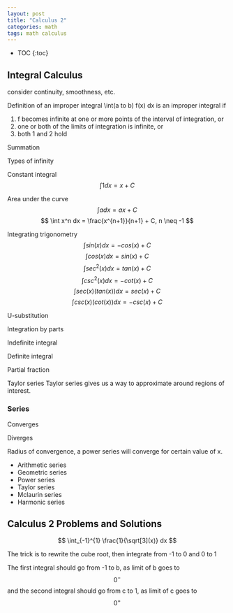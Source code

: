 ```yaml
---
layout: post
title: "Calculus 2"
categories: math
tags: math calculus
---
```


* TOC
{:toc}

## Integral Calculus

consider continuity, smoothness, etc.

Definition of an improper integral
\int(a to b) f(x) dx is an improper integral if
1. f becomes infinite at one or more points of the interval of integration, or
2. one or both of the limits of integration is infinite, or
3. both 1 and 2 hold

Summation

Types of infinity

Constant integral
$$ \int 1dx = x + C $$

Area under the curve
$$ \int a dx = ax + C $$
$$ \int x^n dx = \frac{x^{n+1}}{n+1} + C, n \neq -1 $$

Integrating trigonometry
$$ \int sin(x) dx = -cos(x) + C $$
$$ \int cos(x) dx = sin(x) + C $$
$$ \int sec^2(x) dx = tan(x) + C $$
$$ \int csc^2(x) dx = -cot(x) + C $$
$$ \int sec(x)(tan(x)) dx = sec(x) + C $$
$$ \int csc(x)(cot(x)) dx = -csc(x) + C $$

U-substitution


Integration by parts


Indefinite integral


Definite integral


Partial fraction


Taylor series
Taylor series gives us a way to approximate around regions of interest.



### Series

Converges

Diverges

Radius of convergence, a power series will converge for certain value of x. 

- Arithmetic series
- Geometric series
- Power series
- Taylor series
- Mclaurin series
- Harmonic series



## Calculus 2 Problems and Solutions

$$ \int_{-1}^{1} \frac{1}{\sqrt[3](x)} dx $$

The trick is to rewrite the cube root, then integrate from -1 to 0 and 0 to 1

The first integral should go from -1 to b, as limit of b goes to $$ 0^- $$ and the second integral should go from c to 1, as limit of c goes to $$ 0^+ $$


